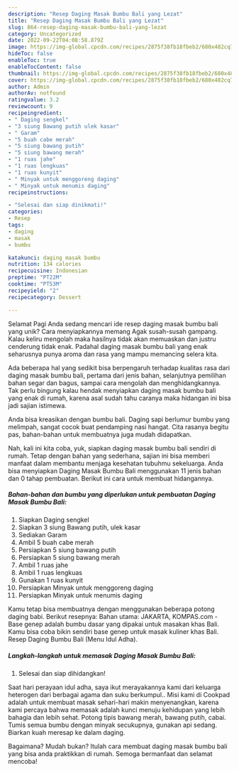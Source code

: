 ```yaml
---
description: "Resep Daging Masak Bumbu Bali yang Lezat"
title: "Resep Daging Masak Bumbu Bali yang Lezat"
slug: 864-resep-daging-masak-bumbu-bali-yang-lezat
category: Uncategorized
date: 2022-09-22T04:08:58.879Z
image: https://img-global.cpcdn.com/recipes/2875f38fb18fbeb2/680x482cq70/daging-masak-bumbu-bali-foto-resep-utama.jpg
hideToc: false
enableToc: true
enableTocContent: false
thumbnail: https://img-global.cpcdn.com/recipes/2875f38fb18fbeb2/680x482cq70/daging-masak-bumbu-bali-foto-resep-utama.jpg
cover: https://img-global.cpcdn.com/recipes/2875f38fb18fbeb2/680x482cq70/daging-masak-bumbu-bali-foto-resep-utama.jpg
author: Admin
authorAv: notfound
ratingvalue: 3.2
reviewcount: 9
recipeingredient:
- " Daging sengkel"
- "3 siung Bawang putih ulek kasar"
- " Garam"
- "5 buah cabe merah"
- "5 siung bawang putih"
- "5 siung bawang merah"
- "1 ruas jahe"
- "1 ruas lengkuas"
- "1 ruas kunyit"
- " Minyak untuk menggoreng daging"
- " Minyak untuk menumis daging"
recipeinstructions:

- "Selesai dan siap dinikmati!"
categories:
- Resep
tags:
- daging
- masak
- bumbu

katakunci: daging masak bumbu 
nutrition: 134 calories
recipecuisine: Indonesian
preptime: "PT22M"
cooktime: "PT53M"
recipeyield: "2"
recipecategory: Dessert

---
```



Selamat Pagi Anda sedang mencari ide resep daging masak bumbu bali yang unik? Cara menyiapkannya memang Agak susah-susah gampang. Kalau keliru mengolah maka hasilnya tidak akan memuaskan dan justru cenderung tidak enak. Padahal daging masak bumbu bali yang enak seharusnya punya aroma dan rasa yang mampu memancing selera kita.


Ada beberapa hal yang sedikit bisa berpengaruh terhadap kualitas rasa dari daging masak bumbu bali, pertama dari jenis bahan, selanjutnya pemilihan bahan segar dan bagus, sampai cara mengolah dan menghidangkannya. Tak perlu bingung kalau hendak menyiapkan daging masak bumbu bali yang enak di rumah, karena asal sudah tahu caranya maka hidangan ini bisa jadi sajian istimewa.

Anda bisa kreasikan dengan bumbu bali. Daging sapi berlumur bumbu yang melimpah, sangat cocok buat pendamping nasi hangat. Cita rasanya begitu pas, bahan-bahan untuk membuatnya juga mudah didapatkan.


Nah, kali ini kita coba, yuk, siapkan daging masak bumbu bali sendiri di rumah. Tetap dengan bahan yang sederhana, sajian ini bisa memberi manfaat dalam membantu menjaga kesehatan tubuhmu sekeluarga. Anda bisa menyiapkan Daging Masak Bumbu Bali menggunakan 11 jenis bahan dan 0 tahap pembuatan. Berikut ini cara untuk membuat hidangannya.

<!--inarticleads1-->

##### Bahan-bahan dan bumbu yang diperlukan untuk pembuatan Daging Masak Bumbu Bali:

1. Siapkan  Daging sengkel
1. Siapkan 3 siung Bawang putih, ulek kasar
1. Sediakan  Garam
1. Ambil 5 buah cabe merah
1. Persiapkan 5 siung bawang putih
1. Persiapkan 5 siung bawang merah
1. Ambil 1 ruas jahe
1. Ambil 1 ruas lengkuas
1. Gunakan 1 ruas kunyit
1. Persiapkan  Minyak untuk menggoreng daging
1. Persiapkan  Minyak untuk menumis daging


Kamu tetap bisa membuatnya dengan menggunakan beberapa potong daging babi. Berikut resepnya: Bahan utama: JAKARTA, KOMPAS.com - Base genep adalah bumbu dasar yang dipakai untuk masakan khas Bali. Kamu bisa coba bikin sendiri base genep untuk masak kuliner khas Bali. Resep Daging Bumbu Bali (Menu Idul Adha). 

<!--inarticleads2-->

##### Langkah-langkah untuk memasak Daging Masak Bumbu Bali:


1. Selesai dan siap dihidangkan!

Saat hari perayaan idul adha, saya ikut merayakannya kami dari keluarga heterogen dari berbagai agama dan suku berkumpul.. Misi kami di Cookpad adalah untuk membuat masak sehari-hari makin menyenangkan, karena kami percaya bahwa memasak adalah kunci menuju kehidupan yang lebih bahagia dan lebih sehat. Potong tipis bawang merah, bawang putih, cabai. Tumis semua bumbu dengan minyak secukupnya, gunakan api sedang. Biarkan kuah meresap ke dalam daging. 

Bagaimana? Mudah bukan? Itulah cara membuat daging masak bumbu bali yang bisa anda praktikkan di rumah. Semoga bermanfaat dan selamat mencoba!
